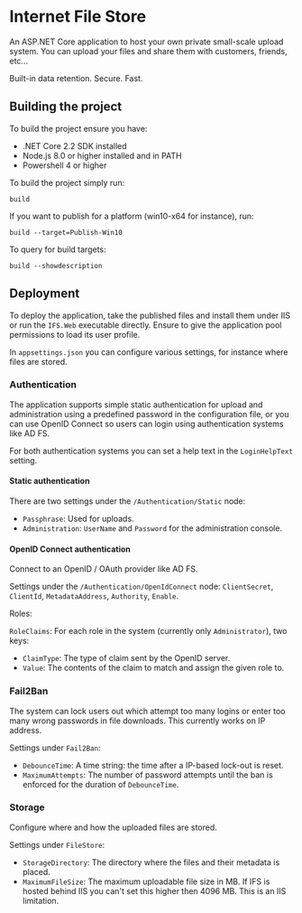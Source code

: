 # Internet File Store
An ASP.NET Core application to host your own private small-scale upload system. You can upload your files and share them with customers, friends, etc... 

Built-in data retention. Secure. Fast.

## Building the project
To build the project ensure you have:

- .NET Core 2.2 SDK installed
- Node.js 8.0 or higher installed and in PATH
- Powershell 4 or higher

To build the project simply run:

    build

If you want to publish for a platform (win10-x64 for instance), run:

    build --target=Publish-Win10
	
To query for build targets:

    build --showdescription

## Deployment
To deploy the application, take the published files and install them under IIS or run the `IFS.Web` executable directly. Ensure to give the application pool permissions to load its user profile.

In `appsettings.json` you can configure various settings, for instance where files are stored.

### Authentication
The application supports simple static authentication for upload and administration using a predefined password in the configuration file,
or you can use OpenID Connect so users can login using authentication systems like AD FS.

For both authentication systems you can set a help text in the `LoginHelpText` setting.

#### Static authentication
There are two settings under the `/Authentication/Static` node:

- `Passphrase`: Used for uploads.
- `Administration`: `UserName` and `Password` for the administration console.

#### OpenID Connect authentication
Connect to an OpenID / OAuth provider like AD FS.

Settings under the `/Authentication/OpenIdConnect` node: `ClientSecret`, `ClientId`, `MetadataAddress`, `Authority`, `Enable`.

Roles:

`RoleClaims`: For each role in the system (currently only `Administrator`), two keys:

- `ClaimType`: The type of claim sent by the OpenID server.
- `Value`: The contents of the claim to match and assign the given role to.

### Fail2Ban
The system can lock users out which attempt too many logins or enter too many wrong passwords in file downloads. This currently works on IP address.

Settings under `Fail2Ban`:
- `DebounceTime`: A time string: the time after a IP-based lock-out is reset.
- `MaximumAttempts`: The number of password attempts until the ban is enforced for the duration of `DebounceTime`.

### Storage
Configure where and how the uploaded files are stored.

Settings under `FileStore`:
- `StorageDirectory`: The directory where the files and their metadata is placed.
- `MaximumFileSize`: The maximum uploadable file size in MB. If IFS is hosted behind IIS you can't set this higher then 4096 MB. This is an IIS limitation.
